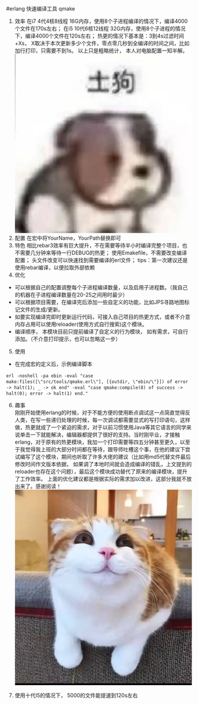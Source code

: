#erlang 快速编译工具  qmake

1. 效率
    在i7 4代4核8线程 16G内存，使用8个子进程编译的情况下，编译4000个文件在170s左右；
    在i5 10代6核12线程 32G内存，使用8个子进程的情况下，编译4000个文件在120s左右；
    热更的情况下基本是：3到4s过滤时间+Xs， X取决于本次更新多少个文件，零点零几秒到全编译的时间之间，比如加行打印，只需要不到1s。
    以上只是粗略统计， 本人对电脑配置一知半解。![qmake](./image/1.jpg)
2. 配置
    在宏中将YourName，YourPath替换即可
3. 特色
   相比rebar3效率有巨大提升，不在需要等待半小时编译完整个项目，也不需要几分钟来等待一行DEBUG的热更；
   使用Emakefile，不需要改变编译配置；
   头文件改变可以快速找到需要编译的erl文件；
   tips：第一次建议还是使用rebar编译，以便拉取外部依赖
4. 优化
*   可以根据自己的配置调整每个子进程编译数量，以及启用子进程数。（我自己的机器在子进程编译数量在20-25之间用时最少）
*   可以根据项目需要，在编译完后添加一些自定义的功能，比如JPS寻路地图标记文件的生成/更新。
*  如要实现编译完即时更新运行代码，可接入自己项目的热更方式，或者不介意内存占用可以使用reloader(使用方式自行搜索)这个模块。   
*  编译顺序， 本模块目前只提前编译了自定义的行为模块， 如有需求，可自行添加。（不介意打印提示，也可以忽略这一步）
5. 使用
* 在完成宏的定义后，示例编译脚本
```
erl -noshell -pa ebin -eval "case make:files([\"src/tools/qmake.erl\"], [{outdir, \"ebin/\"}]) of error -> halt(1); _ -> ok end" -eval "case qmake:compile(8) of success -> halt(0); error -> halt(1) end."
```
6. 趣事                                               
  刚刚开始使用erlang的时候，对于不能方便的使用断点调试这一点简直觉得反人类，在写一些递归处理的时候，每一次调试都需要显式的写打印语句，这样做，热更就成了一个紧迫的需求，对于以前习惯使用Java等其它语言的同学来说单击一下就能解决，编辑器都提供了很好的支持。当时刚毕业，才接触erlang，对于原有的热更模块，我加一个打印需要等四五分钟甚至更久，以至于我觉得我上班的大部分时间都在等待，跟导师吐槽这个事，在他的建议下尝试编写了这个模块，期间也听取了许多大佬的建议（比如用md5代替文件最后修改时间作文版本依据， 如果调了本地时间就会造成编译的错乱，上文提到的reloader也存在这个问题），最后这个模块成功替代了原来的编译模块，提升了工作效率。
    上面的优化建议都是根据实际的需求加以改进，这部分我就不放出来了。感谢阅读！
![qmake](./image/2.jpg)

7. 使用十代I5的情况下， 5000的文件能提速到120s左右
